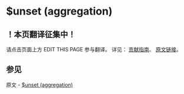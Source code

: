 # $unset (aggregation)

## ！本页翻译征集中！

请点击页面上方 EDIT THIS PAGE 参与翻译。
详见：
[贡献指南]( https://github.com/JinMuInfo/MongoDB-Manual-zh/blob/master/CONTRIBUTING.md )、
[原文链接](  https://docs.mongodb.com/manual/reference/operator/aggregation/unset/  )。

## 参见

原文 - [$unset (aggregation)]( https://docs.mongodb.com/manual/reference/operator/aggregation/unset/ )


